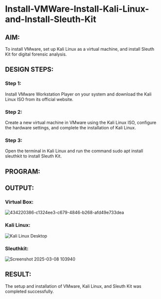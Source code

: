 # Install-VMWare-Install-Kali-Linux-and-Install-Sleuth-Kit
## AIM:

To install VMware, set up Kali Linux as a virtual machine, and install Sleuth Kit for digital forensic analysis.

## DESIGN STEPS:

### Step 1:

Install VMware Workstation Player on your system and download the Kali Linux ISO from its official website.

### Step 2:

Create a new virtual machine in VMware using the Kali Linux ISO, configure the hardware settings, and complete the installation of Kali Linux.

### Step 3:

Open the terminal in Kali Linux and run the command sudo apt install sleuthkit to install Sleuth Kit.

## PROGRAM:

## OUTPUT:
### Virtual Box:
![434220386-c1324ee3-c679-4846-b268-afd49e733dea](https://github.com/user-attachments/assets/0873a44f-9d73-483f-b72e-49b418528dbb)
### Kali Linux:
![Kali Linux Desktop](https://github.com/user-attachments/assets/c9263e44-aa71-4c1f-85e7-b943e4af054e)
### Sleuthkit:
![Screenshot 2025-03-08 103940](https://github.com/user-attachments/assets/f126b7df-1fd4-40ae-afd4-42bd5d8ffe2a)

## RESULT:
The setup and installation of VMware, Kali Linux, and Sleuth Kit was completed successfully.
